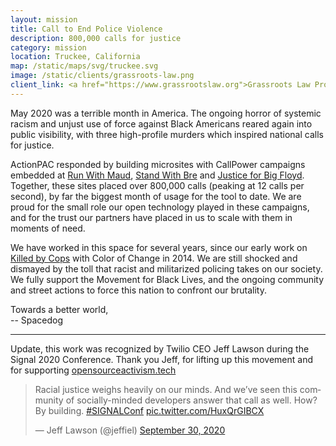 ```yaml
---
layout: mission
title: Call to End Police Violence
description: 800,000 calls for justice
category: mission
location: Truckee, California
map: /static/maps/svg/truckee.svg
image: /static/clients/grassroots-law.png
client_link: <a href="https://www.grassrootslaw.org">Grassroots Law Project</a> &amp; <a href="https://theactionpac.com">Action PAC</a>
---
```


May 2020 was a terrible month in America. The ongoing horror of systemic racism and unjust use of force against Black Americans reared again into public visibility, with three high-profile murders which inspired national calls for justice.

ActionPAC responded by building microsites with CallPower campaigns embedded at [Run With Maud](https://www.runwithmaud.com/), [Stand With Bre](https://www.standwithbre.com/) and [Justice for Big Floyd](https://www.justiceforbigfloyd.com/). Together, these sites placed over 800,000 calls (peaking at 12 calls per second), by far the biggest month of usage for the tool to date. We are proud for the small role our open technology played in these campaigns, and for the trust our partners have placed in us to scale with them in moments of need.

We have worked in this space for several years, since our early work on [Killed by Cops](/mission/killedbycops) with Color of Change in 2014. We are still shocked and dismayed by the toll that racist and militarized policing takes on our society. We fully support the Movement for Black Lives, and the ongoing community and street actions to force this nation to confront our brutality.

Towards a better world,  
-- Spacedog

---

Update, this work was recognized by Twilio CEO Jeff Lawson during the Signal 2020 Conference. Thank you Jeff, for lifting up this movement and for supporting [opensourceactivism.tech](https://opensourceactivism.tech)

<div class="two-third">
    <blockquote class="twitter-tweet"><p lang="en" dir="ltr">Racial justice weighs heavily on our minds. And we’ve seen this community of socially-minded developers answer that call as well. How? By building. <a href="https://twitter.com/hashtag/SIGNALConf?src=hash&amp;ref_src=twsrc%5Etfw">#SIGNALConf</a> <a href="https://t.co/HuxQrGIBCX">pic.twitter.com/HuxQrGIBCX</a></p>&mdash; Jeff Lawson (@jeffiel) <a href="https://twitter.com/jeffiel/status/1311351815057870849?ref_src=twsrc%5Etfw">September 30, 2020</a></blockquote> <script async src="https://platform.twitter.com/widgets.js" charset="utf-8"></script>
</div>